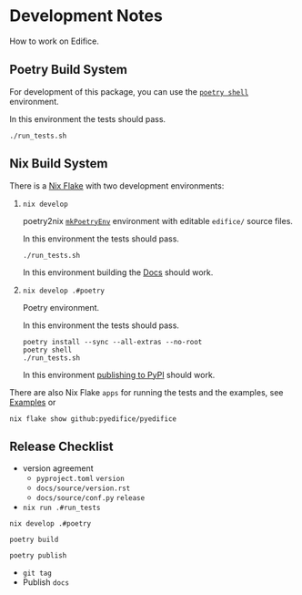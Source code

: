 # Development Notes

How to work on Edifice.

## Poetry Build System

For development of this package, you can use the
[`poetry shell`](https://python-poetry.org/docs/cli#shell) environment.

In this environment the tests should pass.

    ./run_tests.sh

## Nix Build System

There is a [Nix Flake](https://nixos.wiki/wiki/Flakes) with
two development environments:

1. `nix develop`

   poetry2nix [`mkPoetryEnv`](https://github.com/nix-community/poetry2nix#mkpoetryenv)
   environment with editable `edifice/` source files.

   In this environment the tests should pass.

       ./run_tests.sh

   In this environment building the [Docs](docs) should work.

2. `nix develop .#poetry`

   Poetry environment.

   In this environment the tests should pass.

       poetry install --sync --all-extras --no-root
       poetry shell
       ./run_tests.sh

   In this environment
   [publishing to PyPI](https://python-poetry.org/docs/libraries/#publishing-to-pypi)
   should work.

There are also Nix Flake `apps` for running the tests and the examples, see
[Examples](https://pyedifice.github.io/examples.html) or

```
nix flake show github:pyedifice/pyedifice
```
## Release Checklist

- version agreement
   - `pyproject.toml` `version`
   - `docs/source/version.rst`
   - `docs/source/conf.py` `release`
- `nix run .#run_tests`

```
nix develop .#poetry
```

```
poetry build
```

```
poetry publish
```

- `git tag`
- Publish `docs`
